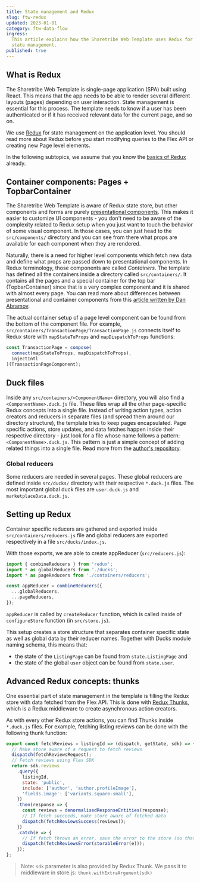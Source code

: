 ```yaml
---
title: State management and Redux
slug: ftw-redux
updated: 2023-01-01
category: ftw-data-flow
ingress:
  This article explains how the Sharetribe Web Template uses Redux for
  state management.
published: true
---
```


## What is Redux

The Sharetribe Web Template is single-page application (SPA) built using
React. This means that the app needs to be able to render several
different layouts (pages) depending on user interaction. State
management is essential for this process. The template needs to know if
a user has been authenticated or if it has received relevant data for
the current page, and so on.

We use [Redux](https://redux.js.org/introduction/getting-started) for
state management on the application level. You should read more about
Redux before you start modifying queries to the Flex API or creating new
Page level elements.

In the following subtopics, we assume that you know the
[basics of Redux](https://redux.js.org/basics/basic-tutorial) already.

## Container components: Pages + TopbarContainer

The Sharetribe Web Template is aware of Redux state store, but other
components and forms are purely
[presentational components](https://medium.com/@dan_abramov/smart-and-dumb-components-7ca2f9a7c7d0).
This makes it easier to customize UI components - you don't need to be
aware of the complexity related to Redux setup when you just want to
touch the behavior of some visual component. In those cases, you can
just head to the `src/components/` directory and you can see from there
what props are available for each component when they are rendered.

Naturally, there is a need for higher level components which fetch new
data and define what props are passed down to presentational components.
In Redux terminology, those components are called _Containers_. The
template has defined all the containers inside a directory called
`src/containers/`. It contains all the pages and a special container for
the top bar (TopbarContainer) since that is a very complex component and
it is shared with almost every page. You can read more about differences
between presentational and container components from this
[article written by Dan Abramov](https://medium.com/@dan_abramov/smart-and-dumb-components-7ca2f9a7c7d0).

The actual container setup of a page level component can be found from
the bottom of the component file. For example,
`src/containers/TransactionPage/TransactionPage.js` connects itself to
Redux store with `mapStateToProps` and `mapDispatchToProps` functions:

```js
const TransactionPage = compose(
  connect(mapStateToProps, mapDispatchToProps),
  injectIntl
)(TransactionPageComponent);
```

## Duck files

Inside any `src/containers/<ComponentName>` directory, you will also
find a `<ComponentName>.duck.js` file. These files wrap all the other
page-specific Redux concepts into a single file. Instead of writing
action types, action creators and reducers in separate files (and spread
them around our directory structure), the template tries to keep pages
encapsulated. Page specific actions, store updates, and data fetches
happen inside their respective directory - just look for a file whose
name follows a pattern: `<ComponentName>.duck.js`. This pattern is just
a simple concept of adding related things into a single file. Read more
from the
[author's repository](https://github.com/erikras/ducks-modular-redux).

### Global reducers

Some reducers are needed in several pages. These global reducers are
defined inside `src/ducks/` directory with their respective `*.duck.js`
files. The most important global duck files are `user.duck.js` and
`marketplaceData.duck.js`.

## Setting up Redux

Container specific reducers are gathered and exported inside
`src/containers/reducers.js` file and global reducers are exported
respectively in a file `src/ducks/index.js`.

With those exports, we are able to create appReducer
(`src/reducers.js`):

```js
import { combineReducers } from 'redux';
import * as globalReducers from './ducks';
import * as pageReducers from './containers/reducers';

const appReducer = combineReducers({
  ...globalReducers,
  ...pageReducers,
});
```

`appReducer` is called by `createReducer` function, which is called
inside of `configureStore` function (in `src/store.js`).

This setup creates a store structure that separates container specific
state as well as global data by their reducer names. Together with Ducks
module naming schema, this means that:

- the state of the `ListingPage` can be found from `state.ListingPage`
  and
- the state of the global `user` object can be found from `state.user`.

## Advanced Redux concepts: thunks

One essential part of state management in the template is filling the
Redux store with data fetched from the Flex API. This is done with
[Redux Thunks](https://redux.js.org/advanced/async-actions#async-action-creators),
which is a Redux middleware to create asynchronous action creators.

As with every other Redux store actions, you can find Thunks inside
`*.duck.js` files. For example, fetching listing reviews can be done
with the following thunk function:

```js
export const fetchReviews = listingId => (dispatch, getState, sdk) => {
  // Make store aware of a request to fetch reviews
  dispatch(fetchReviewsRequest);
  // Fetch reviews using Flex SDK
  return sdk.reviews
    .query({
      listingId,
      state: 'public',
      include: ['author', 'author.profileImage'],
      'fields.image': ['variants.square-small'],
    })
    .then(response => {
      const reviews = denormalisedResponseEntities(response);
      // If fetch succeeds, make store aware of fetched data
      dispatch(fetchReviewsSuccess(reviews));
    })
    .catch(e => {
      // If fetch throws an error, save the error to the store (so that UI can react to it)
      dispatch(fetchReviewsError(storableError(e)));
    });
};
```

> Note: `sdk` parameter is also provided by Redux Thunk. We pass it to
> middleware in store.js: `thunk.withExtraArgument(sdk)`
